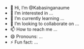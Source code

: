 - 👋 Hi, I’m @Kabasinganaume
- 👀 I’m interested in ...
- 🌱 I’m currently learning ...
- 💞️ I’m looking to collaborate on ...
- 📫 How to reach me ...
- 😄 Pronouns: ...
- ⚡ Fun fact: ...

<!---
Kabasinganaume/Kabasinganaume is a ✨ special ✨ repository because its `README.md` (this file) appears on your GitHub profile.
You can click the Preview link to take a look at your changes.
--->
